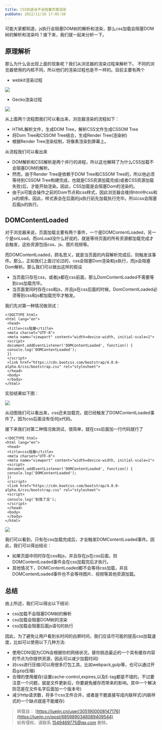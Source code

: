 ```yaml
---
title: CSS到底会不会阻塞页面渲染
pubDate: 2022/11/18 17:05:50
---
```


可能大家都知道，js执行会阻塞DOM树的解析和渲染，那么css加载会阻塞DOM树的解析和渲染吗？接下来，我们就一起来分析一下。

## 原理解析

那么为什么会出现上面的现象呢？我们从浏览器的渲染过程来解析下。 不同的浏览器使用的内核不同，所以他们的渲染过程也是不一样的。目前主要有两个

-  webkit渲染过程 

![](https://p6-juejin.byteimg.com/tos-cn-i-k3u1fbpfcp/35be426eb4f94ec0a82e20b34030ecde~tplv-k3u1fbpfcp-zoom-in-crop-mark:4536:0:0:0.awebp)

- Gecko渲染过程 

![](https://p1-juejin.byteimg.com/tos-cn-i-k3u1fbpfcp/8c38686625c14bd3b0f54cce817029a3~tplv-k3u1fbpfcp-zoom-in-crop-mark:4536:0:0:0.awebp)

从上面两个流程图我们可以看出来，浏览器渲染的流程如下：

- HTML解析文件，生成DOM Tree，解析CSS文件生成CSSOM Tree
- 将Dom Tree和CSSOM Tree结合，生成Render Tree(渲染树)
- 根据Render Tree渲染绘制，将像素渲染到屏幕上。

从流程我们可以看出来

- DOM解析和CSS解析是两个并行的进程，所以这也解释了为什么CSS加载不会阻塞DOM的解析。
- 然而，由于Render Tree是依赖于DOM Tree和CSSOM Tree的，所以他必须等待到CSSOM Tree构建完成，也就是CSS资源加载完成(或者CSS资源加载失败)后，才能开始渲染。因此，CSS加载是会阻塞Dom的渲染的。
- 由于js可能会操作之前的Dom节点和css样式，因此浏览器会维持html中css和js的顺序。因此，样式表会在后面的js执行前先加载执行完毕。所以css会阻塞后面js的执行。

## DOMContentLoaded

对于浏览器来说，页面加载主要有两个事件，一个是DOMContentLoaded，另一个是onLoad。而onLoad没什么好说的，就是等待页面的所有资源都加载完成才会触发，这些资源包括css、js、图片视频等。

而DOMContentLoaded，顾名思义，就是当页面的内容解析完成后，则触发该事件。那么，正如我们上面讨论过的，css会阻塞Dom渲染和js执行，而js会阻塞Dom解析。那么我们可以做出这样的假设

- 当页面只存在css，或者js都在css前面，那么DomContentLoaded不需要等到css加载完毕。
- 当页面里同时存在css和js，并且js在css后面的时候，DomContentLoaded必须等到css和js都加载完毕才触发。

我们先对第一种情况做测试：

```
<!DOCTYPE html>
<html lang="en">
 <head>
 <title>css阻塞</title>
 <meta charset="UTF-8">
 <meta name="viewport" content="width=device-width, initial-scale=1">
 <script>
 document.addEventListener('DOMContentLoaded', function() {
 console.log('DOMContentLoaded');
 })
 </script>
 <link href="https://cdn.bootcss.com/bootstrap/4.0.0-alpha.6/css/bootstrap.css" rel="stylesheet">
 </head>
 <body>
 </body>
</html>
```

实验结果如下图： 

![](https://p3-juejin.byteimg.com/tos-cn-i-k3u1fbpfcp/d30219afd9e84bc99875991b7d284435~tplv-k3u1fbpfcp-zoom-1.image)

从动图我们可以看出来，css还未加载完，就已经触发了DOMContentLoaded事件了。因为css后面没有任何js代码。

接下来我们对第二种情况做测试，很简单，就在css后面加一行代码就行了

```
<!DOCTYPE html>
<html lang="en">
 <head>
 <title>css阻塞</title>
 <meta charset="UTF-8">
 <meta name="viewport" content="width=device-width, initial-scale=1">
 <script>
 document.addEventListener('DOMContentLoaded', function() {
 console.log('DOMContentLoaded');
 })
 </script>
 <link href="https://cdn.bootcss.com/bootstrap/4.0.0-alpha.6/css/bootstrap.css" rel="stylesheet">
 <script>
 console.log('到我了没');
 </script>
 </head>
 <body>
 </body>
</html>
```
![](https://p6-juejin.byteimg.com/tos-cn-i-k3u1fbpfcp/87519598e6484ec38db8daed23f586c9~tplv-k3u1fbpfcp-zoom-1.image)

我们可以看到，只有在css加载完成后，才会触发DOMContentLoaded事件。因此，我们可以得出结论：

- 如果页面中同时存在css和js，并且存在js在css后面，则DOMContentLoaded事件会在css加载完后才执行。
- 其他情况下，DOMContentLoaded都不会等待css加载，并且DOMContentLoaded事件也不会等待图片、视频等其他资源加载。

## 总结
由上所述，我们可以得出以下结论:

- css加载不会阻塞DOM树的解析
- css加载会阻塞DOM树的渲染
- css加载会阻塞后面js语句的执行

因此，为了避免让用户看到长时间的白屏时间，我们应该尽可能的提高css加载速度，比如可以使用以下几种方法:

- 使用CDN(因为CDN会根据你的网络状况，替你挑选最近的一个具有缓存内容的节点为你提供资源，因此可以减少加载时间)
- 对css进行压缩(可以用很多打包工具，比如webpack,gulp等，也可以通过开启gzip压缩)
- 合理的使用缓存(设置cache-control,expires,以及E-tag都是不错的，不过要注意一个问题，就是文件更新后，你要避免缓存而带来的影响。其中一个解决防范是在文件名字后面加一个版本号)
- 减少http请求数，将多个css文件合并，或者是干脆直接写成内联样式(内联样式的一个缺点就是不能缓存)

>转载自：
>[https://juejin.cn/user/3051900008147176](https://juejin.cn/post/6859890348089409544)  
>如有侵权，请联系 1549469775@qq.com 删除。
